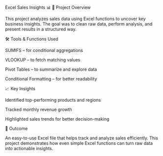 Excel Sales Insights 📊
📌 Project Overview

This project analyzes sales data using Excel functions to uncover key business insights. The goal was to clean raw data, perform analysis, and present results in a structured way.

🛠️ Tools & Functions Used

SUMIFS – for conditional aggregations

VLOOKUP – to fetch matching values

Pivot Tables – to summarize and explore data

Conditional Formatting – for better readability

📈 Key Insights

Identified top-performing products and regions

Tracked monthly revenue growth

Highlighted sales trends for better decision-making

🎯 Outcome

An easy-to-use Excel file that helps track and analyze sales efficiently. This project demonstrates how even simple Excel functions can turn raw data into actionable insights.
